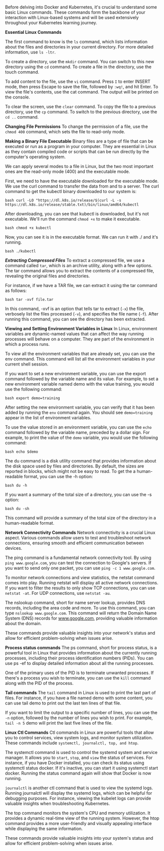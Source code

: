 Before delving into Docker and Kubernetes, it's crucial to understand some basic Linux commands. These commands form the backbone of your interaction with Linux-based systems and will be used extensively throughout your Kubernetes learning journey.

**Essential Linux Commands**

The first command to know is the `ls` command, which lists information about the files and directories in your current directory. For more detailed information, use `ls -ltr`.

To create a directory, use the `mkdir` command. You can switch to this new directory using the `cd` command. To create a file in the directory, use the touch command.

To add content to the file, use the `vi` command. Press `I` to enter INSERT mode, then press Escape to save the file, followed by `:wq!`, and hit Enter. To view the file's contents, use the cat command. The output will be printed on the console.

To clear the screen, use the `clear` command. To copy the file to a previous directory, use the `cp` command. To switch to the previous directory, use the `cd ..` command.

**Changing File Permissions**
To change the permission of a file, use the `chmod 400` command, which sets the file to read-only mode.

**Making a Binary File Executable**
Binary files are a type of file that can be executed or run as a program in your computer. They are essential in Linux as they contain compiled code or scripts that can be run directly by the computer's operating system.

We can apply several modes to a file in Linux, but the two most important ones are the read-only mode (400) and the executable mode.

First, we need to have the executable downloaded for the executable mode. We use the curl command to transfer the data from and to a server. The curl command to get the kubectl binary downloaded to our system is:
```
bash curl -LO "https://dl.k8s.io/release/$(curl -L -s https://dl.k8s.io/release/stable.txt)/bin/linux/amd64/kubectl
```
After downloading, you can see that kubectl is downloaded, but it's not executable. We'll run the command `chmod +x` to make it executable.
```
bash chmod +x kubectl
```
Now, you can see it is in the executable format. We can run it with ./ and it's running.
```
bash ./kubectl
```

***Extracting Compressed Files***
To extract a compressed file, we use a command called `tar`, which is an archive utility, along with a few options. The tar command allows you to extract the contents of a compressed file, revealing the original files and directories.

For instance, if we have a TAR file, we can extract it using the tar command as follows:

`bash tar -xvf file.tar`

In this command, -xvf is an option that tells tar to extract (`-x`) the file, verbosely list the files processed (`-v`), and specifies the file name (`-f`). After running this command, you can see the directory has been extracted.

**Viewing and Setting Environment Variables in Linux**
In Linux, environment variables are dynamic-named values that can affect the way running processes will behave on a computer. They are part of the environment in which a process runs.

To view all the environment variables that are already set, you can use the env command. This command will list all the environment variables in your current shell session.

If you want to set a new environment variable, you can use the export command followed by the variable name and its value. For example, to set a new environment variable named demo with the value training, you would use the following command:

`bash export demo=training`

After setting the new environment variable, you can verify that it has been added by running the `env` command again. You should see `demo=training` appear in the list of environment variables.

To use the value stored in an environment variable, you can use the `echo` command followed by the variable name, preceded by a dollar sign. For example, to print the value of the `demo` variable, you would use the following command:

`bash echo $demo`

The du command is a disk utility command that provides information about the disk space used by files and directories. By default, the sizes are reported in blocks, which might not be easy to read. To get the a human-readable format, you can use the -h option:

`bash du -h`

If you want a summary of the total size of a directory, you can use the -s option:

`bash du -sh`

This command will provide a summary of the total size of the directory in a human-readable format.

**Network Connectivity Commands**
Network connectivity is a crucial Linux aspect. Various commands allow users to test and troubleshoot network connections, ensuring smooth and efficient communication between devices.

The ping command is a fundamental network connectivity tool. By using `ping www.google.com`, you can test the connection to Google's servers. If you want to send only one packet, you can use `ping -c 1 www.google.com`.

To monitor network connections and view statistics, the netstat command comes into play. Running netstat will display all active network connections. If you want to filter the results to only show TCP connections, you can use `netstat -at`. For UDP connections, use `netstat -au`.

The nslookup command, short for name server lookup, provides DNS records, including the area code and more. To use this command, you can type `nslookup www.google.com`. This command will return the Domain Name System (DNS) records for www.google.com, providing valuable information about the domain.

These commands provide valuable insights into your network's status and allow for efficient problem-solving when issues arise.

**Process status commands**
The ps command, short for process status, is a powerful tool in Linux that provides information about the currently running processes, including their process identification numbers (PIDs). You can use ps -ef to display detailed information about all the running processes.

One of the primary uses of the PID is to terminate unwanted processes. If there's a process you wish to terminate, you can use the `kill` command along with the PID of the process.

**Tail commands**
The `tail` command in Linux is used to print the last part of files. For instance, if you have a file named demo with some content, you can use tail demo to print out the last ten lines of that file.

If you want to limit the output to a specific number of lines, you can use the `-n` option, followed by the number of lines you wish to print. For example, `tail -n 5` demo will print the last five lines of the file.

**Linux Ctl Commands**
Ctl commands in Linux are powerful tools that allow you to control services, view system logs, and monitor system utilization. These commands include `systemctl, journalctl, top, and htop`.

The systemctl command is used to control the systemd system and service manager. It allows you to `start`, `stop`, and `view` the status of services. For instance, if you have Docker installed, you can check its status using systemctl status docker. If it's inactive, you can start it using systemctl start docker. Running the status command again will show that Docker is now running.

`journalctl` is another ctl command that is used to view the systemd logs. Running journalctl will display the systemd logs, which can be helpful for debugging purposes. For instance, viewing the kubelet logs can provide valuable insights when troubleshooting Kubernetes.

The top command monitors the system's CPU and memory utilization. It provides a dynamic real-time view of the running system. However, the htop command provides a more user-friendly and visually appealing interface while displaying the same information.

These commands provide valuable insights into your system's status and allow for efficient problem-solving when issues arise.